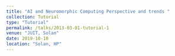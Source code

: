```yaml
---
title: "AI and Neuromorphic Computing Perspective and trends "
collection: Tutorial
type: "Tutorial"
permalink: /talks/2013-03-01-tutorial-1
venue: "JUIT, Solan"
date: 2019-10-10
location: "Solan, HP"
---
```


